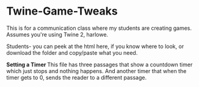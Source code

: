 # Twine-Game-Tweaks
This is for a communication class where my students are creating games. Assumes you're using Twine 2, harlowe. 

Students- you can peek at the html here, if you know where to look, or download the folder and copy/paste what you need. 

<b> Setting a Timer </b>
This file has three passages that show a countdown timer which just stops and nothing happens. And another timer that when the timer gets to 0, sends the reader to a different passage. 
